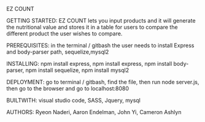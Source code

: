 EZ COUNT

GETTING STARTED: EZ COUNT lets you input products and it will generate the nutritional value and stores it in a table for users to compare the different product the user wishes to compare.

PREREQUISITES: in the terminal / gitbash the user needs to install Express and body-parser path, sequelize,mysql2

INSTALLING: npm install express, npm install express, npm install body-parser, npm install sequelize, npm install mysql2


DEPLOYMENT: go to terminal / gitbash, find the file, then run node server.js, then go to the browser and go to localhost:8080

BUILTWITH: visual studio code, SASS, Jquery, mysql


AUTHORS: Ryeon Naderi, Aaron Endelman, John Yi, Cameron Ashlyn
